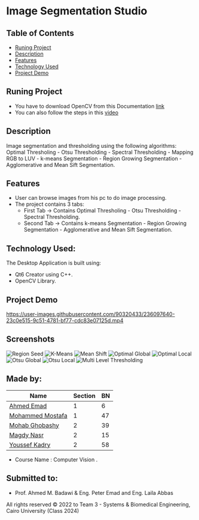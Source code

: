 # Image Segmentation Studio

## Table of Contents

- [Runing Project](#running-project)
- [Description](#description)
- [Features](#features)
- [Technology Used](#technology-used)
- [Project Demo](#project-demo)

## Runing Project
- You have to download OpenCV from this Documentation [link](https://wiki.qt.io/How_to_setup_Qt_and_openCV_on_Windows)
- You can also follow the steps in this [video](https://www.youtube.com/watch?v=ZOSu-2Oju-A) 

## Description 
Image segmentation and thresholding using the following algorithms: Optimal Thresholing - Otsu Thresholding - Spectral Thresholding - Mapping RGB to LUV - k-means Segmentation - Region Growing Segmentation - Agglomerative and Mean Sift Segmentation. 


## Features 
- User can browse images from his pc to do image processing.
- The project contains 3 tabs:
  - First Tab  -> Contains Optimal Thresholing - Otsu Thresholding - Spectral Thresholding.
  - Second Tab -> Contains k-means Segmentation - Region Growing Segmentation - Agglomerative and Mean Sift Segmentation.

## Technology Used:
The Desktop Application is built using:
- Qt6 Creator using C++.
- OpenCV Library.

## Project Demo



https://user-images.githubusercontent.com/90320433/236097640-23c0e515-9c51-4781-bf77-cdc83e07125d.mp4





## Screenshots
![Region Seed](https://user-images.githubusercontent.com/90320433/236097888-3add9232-c022-489e-9973-14ce62bfe943.png)
![K-Means](https://user-images.githubusercontent.com/90320433/236097893-0be969db-0741-455a-befe-99d16ab514b4.png)
![Mean Shift](https://user-images.githubusercontent.com/90320433/236097906-1243af70-43db-4654-ae51-fc713d284964.png)
![Optimal Global](https://user-images.githubusercontent.com/90320433/236097914-65a250dd-3932-43ba-b7ef-f1e574a4fcb9.png)
![Optimal Local](https://user-images.githubusercontent.com/90320433/236097920-e79844cb-b968-4803-bcb0-f440f418f5cc.png)
![Otsu Global](https://user-images.githubusercontent.com/90320433/236097927-4408c554-eede-4d46-a287-5ad04c49bbdc.png)
![Otsu Local](https://user-images.githubusercontent.com/90320433/236097931-d352dd88-aaf1-4716-a778-85828f5703f3.png)
![Multi Level Thresholding](https://user-images.githubusercontent.com/90320433/236097941-925d3236-9d88-4580-bf56-e8bf2be5a700.png)


## Made by:

| Name                           | Section | BN  |
| ------------------------------ | ------- | --- |
| [Ahmed Emad](https://github.com/ahmeddemaad)              | 1 | 6  |
| [Mohammed Mostafa](https://github.com/Mo-Moustafa)        | 1 | 47 |
| [Mohab Ghobashy](https://github.com/MohabGhobashy)        | 2 | 39 |
| [Magdy Nasr](https://github.com/MyProjectsProgress)       | 2 | 15 |
| [Youssef Kadry](https://github.com/YousefKadry)           | 2 | 58 |

- Course Name : Computer Vision .

## Submitted to:

- Prof. Ahmed M. Badawi & Eng. Peter Emad and Eng. Laila Abbas

All rights reserved © 2022 to Team 3 - Systems & Biomedical Engineering, Cairo University (Class 2024)
